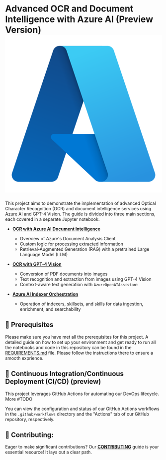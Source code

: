 # Advanced OCR and Document Intelligence with Azure AI (Preview Version) ![Azure Logo](./utils/images/azure_logo.png)

This project aims to demonstrate the implementation of advanced Optical Character Recognition (OCR) and document intelligence services using Azure AI and GPT-4 Vision. The guide is divided into three main sections, each covered in a separate Jupyter notebook.

- **[OCR with Azure AI Document Intelligence](./01-ocr-document-intelligence.ipynb)**
    - Overview of Azure's Document Analysis Client
    - Custom logic for processing extracted information
    - Retrieval-Augmented Generation (RAG) with a pretrained Large Language Model (LLM)

- **[OCR with GPT-4 Vision](./02-ocr-gpt4v.ipynb)**
    - Conversion of PDF documents into images
    - Text recognition and extraction from images using GPT-4 Vision
    - Context-aware text generation with `AzureOpenAIAssistant`

- **[Azure AI Indexer Orchestration](./03-azure-ai-search-orchestration.ipynb)**
    - Operation of indexers, skillsets, and skills for data ingestion, enrichment, and searchability

## 🔧 Prerequisites

Please make sure you have met all the prerequisites for this project. A detailed guide on how to set up your environment and get ready to run all the notebooks and code in this repository can be found in the [REQUIREMENTS.md](REQUIREMENTS.md) file. Please follow the instructions there to ensure a smooth exprience.


## 🔄 Continuous Integration/Continuous Deployment (CI/CD) (preview)

This project leverages GitHub Actions for automating our DevOps lifecycle. More #TODO

You can view the configuration and status of our GitHub Actions workflows in the `.github/workflows` directory and the "Actions" tab of our GitHub repository, respectively.

## 💼 Contributing:

Eager to make significant contributions? Our **[CONTRIBUTING](./CONTRIBUTING.md)** guide is your essential resource! It lays out a clear path.


